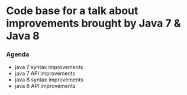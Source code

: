 # Code base for a talk about improvements brought by Java 7 & Java 8 #

### Agenda ###
* java 7 syntax improvements
* java 7 API improvements
* java 8 syntax improvements
* java 8 API improvements

